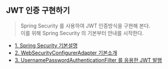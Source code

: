 ## JWT 인증 구현하기

> Spring Security 를 사용하여 JWT 인증방식을 구현해 본다.  
> 이를 위해 Spring Security 의 기본부터 안내를 시작한다.

- [1. Spring Security 기본설명](1.%20Spring%20Security%20기본설명.md)
- [2. WebSecurityConfigurerAdapter 기본소개](2.%20WebSecurityConfigurerAdapter%20기본소개.md)
- [3. UsernamePasswordAuthenticationFilter 를 응용한 JWT 발행](3.%20UsernamePasswordAuthenticationFilter%20를%20응용한%20JWT%20발행.md)
